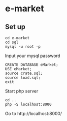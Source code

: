 # e-market

## Set up

```
cd e-market
cd sql
mysql -u root -p
```

Input your mysql password

```
CREATE DATABASE eMarket;
USE eMarket;
source crate.sql;
source load.sql;
exit
```

Start php server

```
cd ..
php -S localhost:8000
```

Go to http://localhost:8000/
